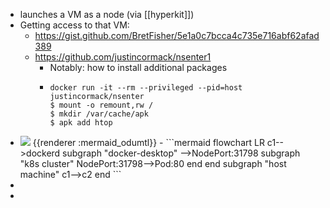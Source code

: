 - launches a VM as a node (via [[hyperkit]])
- Getting access to that VM:
	- https://gist.github.com/BretFisher/5e1a0c7bcca4c735e716abf62afad389
	- https://github.com/justincormack/nsenter1
		- Notably: how to install additional packages
		- ```console
		  docker run -it --rm --privileged --pid=host justincormack/nsenter
		  $ mount -o remount,rw /
		  $ mkdir /var/cache/apk
		  $ apk add htop
		  ```
- <img src="http://localhost:3000/img/ICBmbG93Y2hhcnQgTFIKICAgIGMxLS0-ZG9ja2VyZAogICAgc3ViZ3JhcGggImRvY2tlci1kZXNrdG9wIgogICAgYTEtLT5kb2NrZXJkCiAgICAgIHN1YmdyYXBoICJrOHMgY2x1c3RlciIKICAgICAgTm9kZVBvcnQ6MzE3OTgtLT5Qb2Q6ODAKICAgICAgZW5kCiAgICBlbmQKICAgIHN1YmdyYXBoICJob3N0IG1hY2hpbmUiCiAgICBjMS0tPmMyCiAgICBlbmQK" />
  {{renderer :mermaid_odumtl}}
	- ```mermaid 
	  flowchart LR
	      c1-->dockerd
	      subgraph "docker-desktop"
	      -->NodePort:31798
	        subgraph "k8s cluster"
	        NodePort:31798-->Pod:80
	        end
	      end
	      subgraph "host machine"
	      c1-->c2
	      end
	  ```
-
-